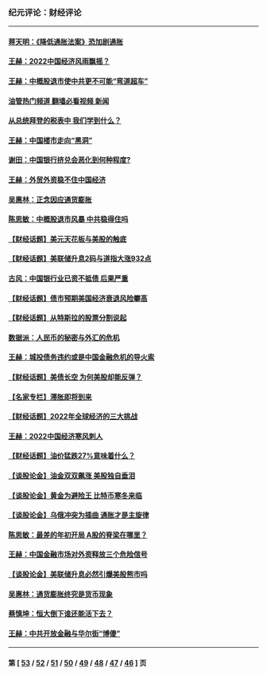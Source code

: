 ### 纪元评论：财经评论
---
#### [蒋天明：《降低通胀法案》恐加剧通胀](../../pages/nsc1026/n13806996.md?08250330) 
#### [王赫：2022中国经济风雨飘摇？](../../pages/nsc1026/n13803207.md?08250330) 
#### [王赫：中概股退市使中共更不可能“弯道超车”](../../pages/nsc1026/n13802858.md?08250330) 
#### [油管热门频道 翻墙必看视频 新闻](ok?08250330)
#### [从总统拜登的税表中 我们学到什么？](../../pages/nsc1026/n13773081.md?08250330) 
#### [王赫：中国楼市走向“黑洞”](../../pages/nsc1026/n13770647.md?08250330) 
#### [谢田：中国银行挤兑会恶化到何种程度?](../../pages/nsc1026/n13766965.md?08250330) 
#### [王赫：外贸外资稳不住中国经济](../../pages/nsc1026/n13753933.md?08250330) 
#### [吴惠林：正念因应通货膨胀](../../pages/nsc1026/n13750350.md?08250330) 
#### [陈思敏：中概股退市风暴 中共稳得住吗](../../pages/nsc1026/n13738978.md?08250330) 
#### [【财经话题】美元天花板与美股的触底](../../pages/nsc1026/n13736495.md?08250330) 
#### [【财经话题】美联储升息2码与道指大涨932点](../../pages/nsc1026/n13727377.md?08250330) 
#### [古风：中国银行业已资不抵债 后果严重](../../pages/nsc1026/n13726111.md?08250330) 
#### [【财经话题】债市预期美国经济衰退风险攀高](../../pages/nsc1026/n13698043.md?08250330) 
#### [【财经话题】从特斯拉的股票分割说起](../../pages/nsc1026/n13679733.md?08250330) 
#### [数据派：人民币的秘密与外汇的危机](../../pages/nsc1026/n13667092.md?08250330) 
#### [王赫：城投债务违约或是中国金融危机的导火索](../../pages/nsc1026/n13665322.md?08250330) 
#### [【财经话题】美债长空 为何美股却能反弹？](../../pages/nsc1026/n13665895.md?08250330) 
#### [【名家专栏】滞胀即将到来](../../pages/nsc1026/n13658171.md?08250330) 
#### [【财经话题】2022年全球经济的三大挑战](../../pages/nsc1026/n13654423.md?08250330) 
#### [王赫：2022中国经济寒风刺人](../../pages/nsc1026/n13651403.md?08250330) 
#### [【财经话题】油价猛跌27%意味着什么？](../../pages/nsc1026/n13648767.md?08250330) 
#### [【谈股论金】油金双双飙涨 美股独自垂泪](../../pages/nsc1026/n13631742.md?08250330) 
#### [【谈股论金】黄金为避险王 比特币寒冬来临](../../pages/nsc1026/n13600406.md?08250330) 
#### [【谈股论金】乌俄冲突为插曲 通胀才是主旋律](../../pages/nsc1026/n13576797.md?08250330) 
#### [陈思敏：最差的年初开局 A股的脊梁在哪里？](../../pages/nsc1026/n13558359.md?08250330) 
#### [王赫：中国金融市场对外资释放三个危险信号](../../pages/nsc1026/n13546389.md?08250330) 
#### [【谈股论金】美联储升息必然引爆美股熊市吗](../../pages/nsc1026/n13519194.md?08250330) 
#### [吴惠林：通货膨胀终究是货币现象](../../pages/nsc1026/n13512979.md?08250330) 
#### [蔡慎坤：恒大倒下谁还能活下去？](../../pages/nsc1026/n13501831.md?08250330) 
#### [王赫：中共开放金融与华尔街“博傻”](../../pages/nsc1026/n13501138.md?08250330) 

---
#### 第 [ [53](./53.md?08250330) / [52](./52.md?08250330) / [51](./51.md?08250330) / [50](./50.md?08250330) / [49](./49.md?08250330) / [48](./48.md?08250330) / [47](./47.md?08250330) / [46](./46.md?08250330) ] 页
